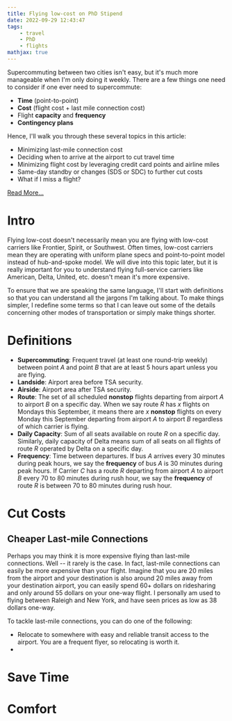 ```yaml
---
title: Flying low-cost on PhD Stipend
date: 2022-09-29 12:43:47
tags:
	- travel
	- PhD
	- flights
mathjax: true
---
```


Supercommuting between two cities isn't easy, but it's much more manageable when I'm only doing it weekly. There are a few things one need to consider if one ever need to supercommute:

* **Time** (point-to-point)
* **Cost** (flight cost + last mile connection cost)
* Flight **capacity** and **frequency**
* **Contingency plans**

Hence, I'll walk you through these several topics in this article:

* Minimizing last-mile connection cost
* Deciding when to arrive at the airport to cut travel time
* Minimizing flight cost by leveraging credit card points and airline miles
* Same-day standby or changes (SDS or SDC) to further cut costs
* What if I miss a flight?

[Read More...](2022/09/29/Flying)
<!--more-->

# Intro

Flying low-cost doesn't necessarily mean you are flying with low-cost carriers like Frontier, Spirit, or Southwest. Often times, low-cost carriers mean they are operating with uniform plane specs and point-to-point model instead of hub-and-spoke model. We will dive into this topic later, but it is really important for you to understand flying full-service carriers like American, Delta, United, etc. doesn't mean it's more expensive.

To ensure that we are speaking the same language, I'll start with definitions so that you can understand all the jargons I'm talking about. To make things simpler, I redefine some terms so that I can leave out some of the details concerning other modes of transportation or simply make things shorter.

# Definitions

- **Supercommuting**: Frequent travel (at least one round-trip weekly) between point $A$ and point $B$ that are at least 5 hours apart unless you are flying.
- **Landside**: Airport area before TSA security.
- **Airside**: Airport area after TSA security.
- **Route**: The set of all scheduled **nonstop** flights departing from airport $A$ to airport $B$ on a specific day. When we say route $R$ has $x$ flights on Mondays this September, it means there are $x$ **nonstop** flights on every Monday this September departing from airport $A$ to airport $B$ regardless of which carrier is flying.
- **Daily Capacity**: Sum of all seats available on route $R$ on a specific day. Similarly, daily capacity of Delta means sum of all seats on all flights of route $R$ operated by Delta on a specific day.
- **Frequency**: Time between departures. If bus $A$ arrives every 30 minutes during peak hours, we say the **frequency** of bus $A$ is 30 minutes during peak hours. If Carrier $C$ has a route $R$ departing from airport $A$ to airport $B$ every 70 to 80 minutes during rush hour, we say the **frequency** of route $R$ is between 70 to 80 minutes during rush hour.

# Cut Costs

## Cheaper Last-mile Connections

Perhaps you may think it is more expensive flying than last-mile connections. Well -- it rarely is the case. In fact, last-mile connections can easily be more expensive than your flight. Imagine that you are 20 miles from the airport and your destination is also around 20 miles away from your destination airport, you can easily spend 60+ dollars on ridesharing and only around 55 dollars on your one-way flight. I personally am used to flying between Raleigh and New York, and have seen prices as low as 38 dollars one-way.

To tackle last-mile connections, you can do one of the following:

* Relocate to somewhere with easy and reliable transit access to the airport. You are a frequent flyer, so relocating is worth it.
* 

# Save Time

# Comfort
